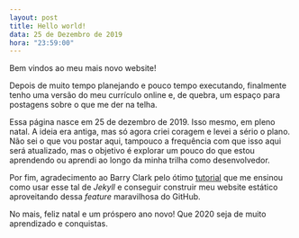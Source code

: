 ```yaml
---
layout: post
title: Hello world!
data: 25 de Dezembro de 2019
hora: "23:59:00"
---
```


Bem vindos ao meu mais novo website!

Depois de muito tempo planejando e pouco tempo executando, finalmente tenho uma versão do meu currículo online e, de quebra, um espaço para postagens sobre o que me der na telha.

Essa página nasce em 25 de dezembro de 2019. Isso mesmo, em pleno natal. A ideia era antiga, mas só agora criei coragem e levei a sério o plano. Não sei o que vou postar aqui, tampouco a frequência com que isso aqui será atualizado, mas o objetivo é explorar um pouco do que estou aprendendo ou aprendi ao longo da minha trilha como desenvolvedor.

Por fim, agradecimento ao Barry Clark pelo ótimo [tutorial](https://www.smashingmagazine.com/2014/08/build-blog-jekyll-github-pages/) que me ensinou como usar esse tal de *Jekyll* e conseguir construir meu website estático aproveitando dessa *feature* maravilhosa do GitHub.

No mais, feliz natal e um próspero ano novo! Que 2020 seja de muito aprendizado e conquistas.